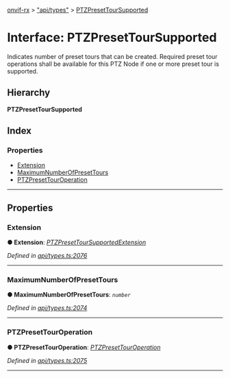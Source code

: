 [onvif-rx](../README.md) > ["api/types"](../modules/_api_types_.md) > [PTZPresetTourSupported](../interfaces/_api_types_.ptzpresettoursupported.md)

# Interface: PTZPresetTourSupported

Indicates number of preset tours that can be created. Required preset tour operations shall be available for this PTZ Node if one or more preset tour is supported.

## Hierarchy

**PTZPresetTourSupported**

## Index

### Properties

* [Extension](_api_types_.ptzpresettoursupported.md#extension)
* [MaximumNumberOfPresetTours](_api_types_.ptzpresettoursupported.md#maximumnumberofpresettours)
* [PTZPresetTourOperation](_api_types_.ptzpresettoursupported.md#ptzpresettouroperation)

---

## Properties

<a id="extension"></a>

###  Extension

**● Extension**: *[PTZPresetTourSupportedExtension](_api_types_.ptzpresettoursupportedextension.md)*

*Defined in [api/types.ts:2076](https://github.com/patrickmichalina/onvif-rx/blob/d62cee9/src/api/types.ts#L2076)*

___
<a id="maximumnumberofpresettours"></a>

###  MaximumNumberOfPresetTours

**● MaximumNumberOfPresetTours**: *`number`*

*Defined in [api/types.ts:2074](https://github.com/patrickmichalina/onvif-rx/blob/d62cee9/src/api/types.ts#L2074)*

___
<a id="ptzpresettouroperation"></a>

###  PTZPresetTourOperation

**● PTZPresetTourOperation**: *[PTZPresetTourOperation](../enums/_api_types_.ptzpresettouroperation.md)*

*Defined in [api/types.ts:2075](https://github.com/patrickmichalina/onvif-rx/blob/d62cee9/src/api/types.ts#L2075)*

___

